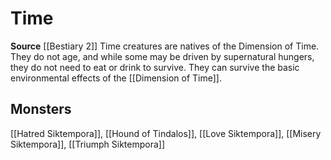 ﻿---
id: '313'
name: Time
rarity: Common
source: '[[DATABASE/source/Bestiary 2|Bestiary 2]]'
trait:
- Time
type: Trait

---
# Time

**Source** [[Bestiary 2]] 
Time creatures are natives of the Dimension of Time. They do not age, and while some may be driven by supernatural hungers, they do not need to eat or drink to survive. They can survive the basic environmental effects of the [[Dimension of Time]].

## Monsters

[[Hatred Siktempora]], [[Hound of Tindalos]], [[Love Siktempora]], [[Misery Siktempora]], [[Triumph Siktempora]]